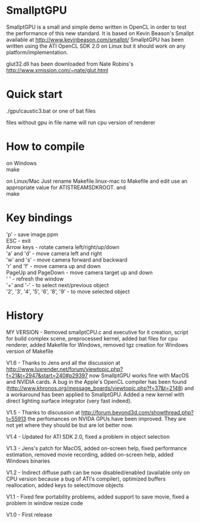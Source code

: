 SmallptGPU
=========================

SmallptGPU is a small and simple demo written in OpenCL in order to test the
performance of this new standard. It is based on Kevin Beason's Smallpt available
at http://www.kevinbeason.com/smallpt/
SmallptGPU has been written using the ATI OpenCL SDK 2.0 on Linux but it
should work on any platform/implementation.

glut32.dll has been downloaded from Nate Robins's http://www.xmission.com/~nate/glut.html


Quick start
==============
./gpu!caustic3.bat
or one of bat files

files without gpu in file name will run cpu version of renderer


How to compile
==============
on Windows  
make

on Linux/Mac
Just rename Makefile.linux-mac to Makefile and edit use an appropriate value for ATISTREAMSDKROOT.
and  
make

Key bindings
============

'p' - save image.ppm  
ESC - exit  
Arrow keys - rotate camera left/right/up/down  
'a' and 'd' - move camera left and right  
'w' and 's' - move camera forward and backward  
'r' and 'f' - move camera up and down  
PageUp and PageDown - move camera target up and down  
' ' - refresh the window  
'+' and '-' - to select next/previous object  
'2', '3', '4', '5', '6', '8', '9' - to move selected object  

History
=======

MY VERSION - Removed smallptCPU.c and executive for it creation, script for build complex scene, preprocessed kernel, added bat files for cpu renderer, added Makefile for Windows, removed tgz creation for Windows version of Makefile

V1.6 - Thanks to Jens and all the discussion at http://www.luxrender.net/forum/viewtopic.php?f=21&t=2947&start=240#p29397
now SmallptGPU works fine with MacOS and NVIDIA cards. A bug in the Apple's OpenCL
compiler has been found (http://www.khronos.org/message_boards/viewtopic.php?f=37&t=2148)
and a workaround has been applied to SmallptGPU. Added a new kernel with
direct lighting surface integrator (very fast indeed).

V1.5 - Thanks to discussion at http://forum.beyond3d.com/showthread.php?t=55913
the perfomances on NVIDA GPUs have been improved. They are not yet where they should
be but are lot better now.

V1.4 - Updated for ATI SDK 2.0, fixed a problem in object selection

V1.3 - Jens's patch for MacOS, added on-screen help, fixed performance
estimation, removed movie recording, added on-screen help, added Windows binaries

V1.2 - Indirect diffuse path can be now disabled/enabled (available only
on CPU version because a bug of ATI's compiler), optimized buffers
reallocation, added keys to select/move objects

V1.1 - Fixed few portability problems, added support to save movie, fixed a
problem in window resize code

V1.0 - First release

